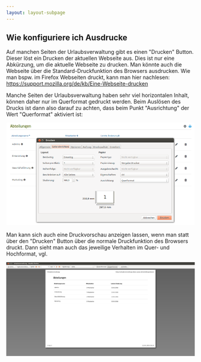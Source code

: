 ```yaml
---
layout: layout-subpage
---
```


## Wie konfiguriere ich Ausdrucke

Auf manchen Seiten der Urlaubsverwaltung gibt es einen "Drucken" Button. Dieser
löst ein Drucken der aktuellen Webseite aus. Dies ist nur eine Abkürzung, um die
aktuelle Webseite zu drucken. Man könnte auch die Webseite über die
Standard-Druckfunktion des Browsers ausdrucken. Wie man bspw. im Firefox
Webseiten druckt, kann man hier nachlesen:
https://support.mozilla.org/de/kb/Eine-Webseite-drucken

Manche Seiten der Urlaubsverwaltung haben sehr viel horizontalen Inhalt, können
daher nur im Querformat gedruckt werden. Beim Auslösen des Drucks ist dann also
darauf zu achten, dass beim Punkt "Ausrichtung" der Wert "Querformat" aktiviert
ist:

![Seite einrichten](seite_einrichten.png)

Man kann sich auch eine Druckvorschau anzeigen lassen, wenn man statt über den
"Drucken" Button über die normale Druckfunktion des Browsers druckt. Dann sieht
man auch das jeweilige Verhalten im Quer- und Hochformat,
vgl. 

![Beispiel Screenshot](druckvorschau.png)
